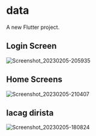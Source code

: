 # data

A new Flutter project.

##  Login Screen
![Screenshot_20230205-205935](https://user-images.githubusercontent.com/124463821/216836995-752c28db-d76f-4e4d-8ff7-ab869ffd4b72.png)
## Home Screens
![Screenshot_20230205-210407](https://user-images.githubusercontent.com/124463821/216837373-4dc74f47-514b-4d72-aaf5-89388d726197.png)

## lacag dirista
![Screenshot_20230205-180824](https://user-images.githubusercontent.com/124463821/216837173-eae94a90-a8b3-4678-a7b5-bda272a0a218.png)
